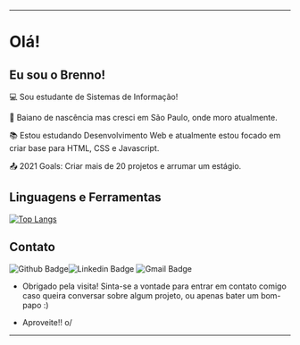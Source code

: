 ----------------------------------------------------------------------------

# Olá!

 

## Eu sou o Brenno!

 

:computer: Sou estudante de Sistemas de Informação!

:house_with_garden: Baiano de nascência mas cresci em São Paulo, onde moro atualmente.

:books: Estou estudando Desenvolvimento Web e atualmente estou focado em criar base para HTML, CSS e Javascript.

:outbox_tray: 2021 Goals: Criar mais de 20 projetos e arrumar um estágio.

 
## Linguagens e Ferramentas

[![Top Langs](https://github-readme-stats.vercel.app/api/top-langs/?username=brenno-novais&langs_count=8)](https://github.com/anuraghazra/github-readme-stats)



## Contato

![Github Badge](https://img.shields.io/badge/GitHub-100000?style=for-the-badge&logo=github&logoColor=white&link=https://github.com/brenno-novais)![Linkedin Badge](https://img.shields.io/badge/LinkedIn-0077B5?style=for-the-badge&logo=linkedin&logoColor=white&link=https://www.linkedin.com/in/brenno-novais/) ![Gmail Badge](https://img.shields.io/badge/Gmail-D14836?style=for-the-badge&logo=gmail&logoColor=white&link=mailto:brenno133@gmail.com)



- Obrigado pela visita! Sinta-se a vontade para entrar em contato comigo caso queira conversar sobre algum projeto, ou apenas bater um bom-papo :) 

- Aproveite!! o/

----------------------------------------------------------------------------------
